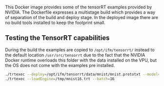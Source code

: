 
This Docker image provides some of the tensorRT examples provided by NVIDIA. The Dockerfile expresses a multistage build which provides a way of separation of the build and deploy stage. In the deployed image there are no build tools installed to keep the footprint small.

## Testing the TensorRT capabilities

During the build the examples are copied to `/opt/ifm/tensorrt/` instead to the default location `/usr/src/tensorrt` due to the fact that the NVIDIA Docker runtime overloads this folder with the data installed on the VPU, but the OS does not come with the examples pre installed.

```bash
./trtexec --deploy=/opt/ifm/tensorrt/data/mnist/mnist.prototxt --model=/opt/ifm/tensorrt/data/mnist/mnist.caffemodel --output=prob --batch=16 --saveEngine=/tmp/mnist16.trt
./trtexec --loadEngine=/tmp/mnist16.trt --batch=16
```
